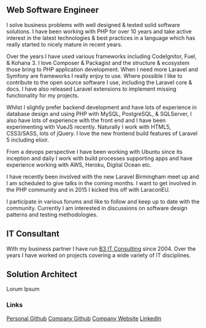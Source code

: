 ## Web Software Engineer

I solve business problems with well designed & tested solid software solutions. I have been working with PHP for over 10 years and take active interest in the latest technologies & best practices in a language which has really started to nicely mature in recent years.

Over the years I have used various frameworks including CodeIgnitor, Fuel, & Kohana 3. I love Composer & Packagist and the structure & ecosystem those bring to PHP application development. When I need more Laravel and Symfony are frameworks I really enjoy to use. Where possible I like to contribute to the open source software I use, including the Laravel core & docs. I have also released Laravel extensions to implement missing functionality for my projects.

Whilst I slightly prefer backend development and have lots of experience in database design and using PHP with MySQL, PostgreSQL, & SQLServer, I also have lots of experience with the front end and I have been experimenting with VueJS recently. Naturally I work with HTML5, CSS3/SASS, lots of jQuery. I love the new frontend build features of Laravel 5 including elixir.

From a devops perspective I have been working with Ubuntu since its inception and daily I work with build processes supporting apps and have experience working with AWS, Heroku, Digital Ocean etc.

I have recently been involved with the new Laravel Birmingham meet up and I am scheduled to give talks in the coming months. I want to get involved in the PHP community and in 2015 I kicked this off with LaraconEU.

I participate in various forums and like to follow and keep up to date with the community. Currently I am interested in discussions on software design patterns and testing methodologies.

## IT Consultant

With my business partner I have run [B3 IT Consulting](http://b3it.co) since 2004. Over the years I have worked on projects covering a wide variety of IT disciplines.

## Solution Architect

Lorum Ipsum

### Links

[Personal Github](https://github.com/tomcastleman)
[Company Github](https://github.com/b3it)
[Company Website](http://www.b3it.co)
[LinkedIn](https://uk.linkedin.com/in/tomcastleman)

